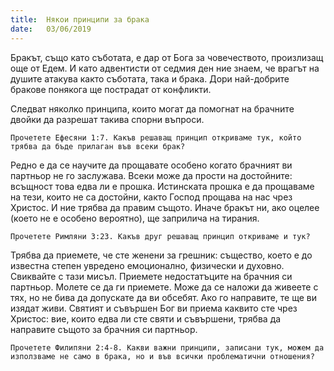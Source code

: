 ```yaml
---
title:  Някои принципи за брака
date:   03/06/2019
---
```


Бракът, също като съботата, е дар от Бога за човечеството, произлизащ още от Едем. И като адвентисти от седмия ден ние знаем, че врагът на душите атакува както съботата, така и брака. Дори най-добрите бракове понякога ще пострадат от конфликти.

Следват няколко принципа, които могат да помогнат на брачните двойки да разрешат такива спорни въпроси.

`Прочетете Ефесяни 1:7. Какъв решаващ принцип откриваме тук, който трябва да бъде прилаган във всеки брак?`

Редно е да се научите да прощавате особено когато брачният ви партньор не го заслужава. Всеки може да прости на достойните: всъщност това едва ли е прошка. Истинската прошка е да прощаваме на тези, които не са достойни, както Господ прощава на нас чрез Христос. И ние трябва да правим същото. Иначе бракът ни, ако оцелее (което не е особено вероятно), ще заприлича на тирания.

`Прочетете Римляни 3:23. Какъв друг решаващ принцип откриваме и тук?`

Трябва да приемете, че сте женени за грешник: същество, което е до известна степен увредено емоционално, физически и духовно. Свиквайте с тази мисъл. Приемете недостатъците на брачния си партньор. Молете се да ги приемете. Може да се наложи да живеете с тях, но не бива да допускате да ви обсебят. Ако го направите, те ще ви изядат живи. Святият и съвършен Бог ви приема каквито сте чрез Христос: вие, които едва ли сте святи и съвършени, трябва да направите същото за брачния си партньор.

`Прочетете Филипяни 2:4-8. Какви важни принципи, записани тук, можем да използваме не само в брака, но и във всички проблематични отношения?`